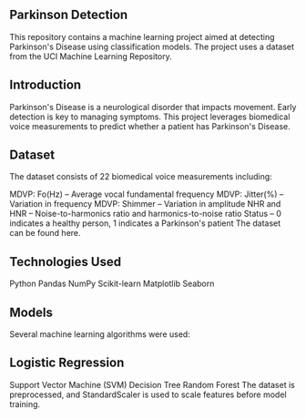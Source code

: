 ## Parkinson Detection
This repository contains a machine learning project aimed at detecting Parkinson's Disease using classification models. The project uses a dataset from the UCI Machine Learning Repository.

## Introduction
Parkinson's Disease is a neurological disorder that impacts movement. Early detection is key to managing symptoms. This project leverages biomedical voice measurements to predict whether a patient has Parkinson's Disease.

## Dataset
The dataset consists of 22 biomedical voice measurements including:

MDVP: Fo(Hz) – Average vocal fundamental frequency
MDVP: Jitter(%) – Variation in frequency
MDVP: Shimmer – Variation in amplitude
NHR and HNR – Noise-to-harmonics ratio and harmonics-to-noise ratio
Status – 0 indicates a healthy person, 1 indicates a Parkinson's patient
The dataset can be found here.

## Technologies Used
Python
Pandas
NumPy
Scikit-learn
Matplotlib
Seaborn

## Models
Several machine learning algorithms were used:

## Logistic Regression
Support Vector Machine (SVM)
Decision Tree
Random Forest
The dataset is preprocessed, and StandardScaler is used to scale features before model training.



